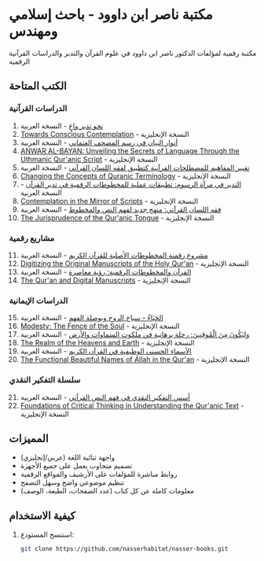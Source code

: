 # مكتبة ناصر ابن داوود - باحث إسلامي ومهندس

مكتبة رقمية لمؤلفات الدكتور ناصر ابن داوود في علوم القرآن والتدبر والدراسات القرآنية الرقمية

## الكتب المتاحة

### الدراسات القرآنية
1. [نحو تدبر واعٍ](books/conscious-contemplation/ar) - النسخة العربية
2. [Towards Conscious Contemplation](books/conscious-contemplation/en) - النسخة الإنجليزية
3. [أنوار البيان في رسم المصحف العثماني](books/ANWAR-AL-BAYAN/ar) - النسخة العربية
4. [ANWAR AL-BAYAN: Unveiling the Secrets of Language Through the Uthmanic Qur'anic Script](books/ANWAR-AL-BAYAN/en) - النسخة الإنجليزية 
5. [تغيير المفاهيم للمصطلحات القرآنية كتطبيق لفقه اللسان القرآني](books/Changing-the-Concepts/ar) - النسخة العربية
6. [Changing the Concepts of Quranic Terminology](books/Changing-the-Concepts/en) - النسخة الإنجليزية
7. [التدبر في مرآة الرسوم: تطبيقات عملية للمخطوطات الرقمية في تدبر القرآن](books/CONTEMPLATION-IN-THE-MIRROR/ar) - النسخة العربية
8. [Contemplation in the Mirror of Scripts](books/CONTEMPLATION-IN-THE-MIRROR/en) - النسخة الإنجليزية
9. [فقه اللسان القرآني: منهج جديد لفهم النص والمخطوط](books/Quranic-Tongue-Jurisprudence/ar) - النسخة العربية
10. [The Jurisprudence of the Qur'anic Tongue](books/Quranic-Tongue-Jurisprudence/en) - النسخة الإنجليزية

### مشاريع رقمية
11. [مشروع رقمنة المخطوطات الأصلية للقرآن الكريم](books/digitizing/ar) - النسخة العربية
12. [Digitizing the Original Manuscripts of the Holy Qur'an](books/digitizing/en) - النسخة الإنجليزية
13. [القرآن والمخطوطات الرقمية: رؤية معاصرة](books/Digital-Manuscripts/ar) - النسخة العربية
14. [The Qur'an and Digital Manuscripts](books/Digital-Manuscripts/en) - النسخة الإنجليزية

### الدراسات الإيمانية
15. [الحَيَاءُ - سياج الروح وبوصلة الفهم](books/MODESTY/ar) - النسخة العربية
16. [Modesty: The Fence of the Soul](books/MODESTY/en) - النسخة الإنجليزية
17. [وَلِيَكُونَ مِنَ الْمُوقِنِينَ: رحلة برهانية في ملكوت السماوات والأرض](books/malakoot/ar) - النسخة العربية
18. [The Realm of the Heavens and Earth](books/malakoot/en) - النسخة الإنجليزية
19. [الأسماء الحسنى الوظيفية في القرآن الكريم](books/Divine-Names/ar) - النسخة العربية
20. [The Functional Beautiful Names of Allah in the Qur'an](books/Divine-Names/en) - النسخة الإنجليزية

### سلسلة التفكير النقدي
21. [أسس التفكير النقدي في فهم النص القرآني](books/Critical-Thinking/ar) - النسخة العربية
22. [Foundations of Critical Thinking in Understanding the Qur'anic Text](books/Critical-Thinking/en) - النسخة الإنجليزية

## المميزات
- واجهة ثنائية اللغة (عربي/إنجليزي)
- تصميم متجاوب يعمل على جميع الأجهزة
- روابط مباشرة للمؤلفات على الأرشيف والمواقع الرقمية
- تنظيم موضوعي واضح وسهل التصفح
- معلومات كاملة عن كل كتاب (عدد الصفحات، الطبعة، الوصف)

## كيفية الاستخدام
1. استنسخ المستودع:
   ```bash
   git clone https://github.com/nasserhabitat/nasser-books.git

